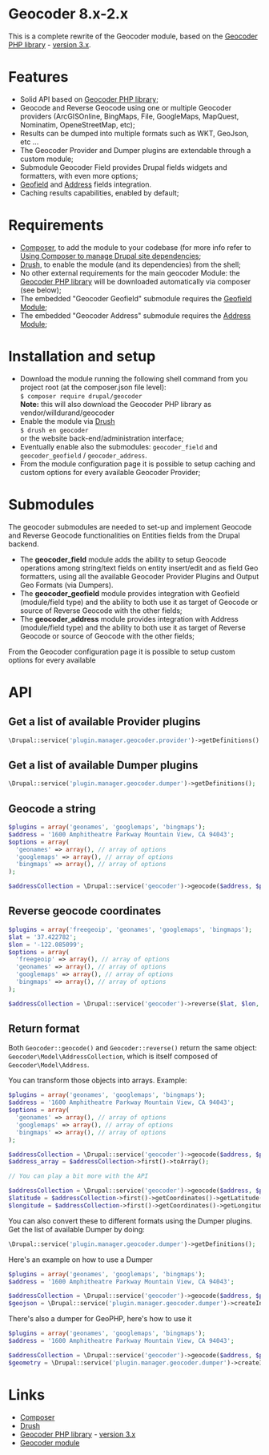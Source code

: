 # Geocoder 8.x-2.x

This is a complete rewrite of the Geocoder module, based on the
[Geocoder PHP library](http://geocoder-php.org) - [version 3.x](https://github.com/geocoder-php/Geocoder/tree/3.x).

# Features
* Solid API based on [Geocoder PHP library](http://geocoder-php.org);
* Geocode and Reverse Geocode using one or multiple Geocoder providers (ArcGISOnline, BingMaps, File, GoogleMaps, MapQuest, Nominatim, OpeneStreetMap, etc);
* Results can be dumped into multiple formats such as WKT, GeoJson, etc ...</li>
* The Geocoder Provider and Dumper plugins are extendable through a custom module;</li>
* Submodule Geocoder Field provides Drupal fields widgets and formatters, with even more options;</li>
* [Geofield](https://www.drupal.org/project/geofield) and [Address](https://www.drupal.org/project/address) fields integration.
* Caching results capabilities, enabled by default;

# Requirements
* [Composer](https://getcomposer.org/), to add the module to your codebase (for more info refer to [Using Composer to manage Drupal site dependencies](https://www.drupal.org/node/2718229);
* [Drush](http://drush.org), to enable the module (and its dependencies) from the shell;
* No other external requirements for the main geocoder Module: the [Geocoder PHP library](http://geocoder-php.org) will be downloaded automatically via composer (see below);
* The embedded "Geocoder Geofield" submodule requires the [Geofield Module](https://www.drupal.org/project/geofield);
* The embedded "Geocoder Address" submodule requires the [Address Module](https://www.drupal.org/project/address);

# Installation and setup
* Download the module running the following shell command from you project root (at the composer.json file level):  
  ```$ composer require drupal/geocoder```  
  **Note:** this will also download the Geocoder PHP library as vendor/willdurand/geocoder
* Enable the module via [Drush](http://drush.org)  
 ```$ drush en geocoder```  
 or the website back-end/administration interface;
* Eventually enable also the submodules: ```geocoder_field``` and ```geocoder_geofield``` / ```geocoder_address```.
* From the module configuration page it is possible to setup caching and custom options for every available Geocoder Provider; 

# Submodules
The geocoder submodules are needed to set-up and implement Geocode and Reverse Geocode functionalities on Entities fields from the Drupal backend.
* The **geocoder_field** module adds the ability to setup Geocode operations among string/text fields on entity insert/edit and as field Geo formatters,
using all the available Geocoder Provider Plugins and Output Geo Formats (via Dumpers).
* The **geocoder_geofield** module provides integration with Geofield (module/field type) and the ability to both use it as target of Geocode or source of Reverse Geocode with the other fields;
* The **geocoder_address** module provides integration with Address (module/field type) and the ability to both use it as target of Reverse Geocode or source of Geocode with the other fields;

From the Geocoder configuration page it is possible to setup custom options for every available 

# API

## Get a list of available Provider plugins

```php
\Drupal::service('plugin.manager.geocoder.provider')->getDefinitions()
```

## Get a list of available Dumper plugins

```php
\Drupal::service('plugin.manager.geocoder.dumper')->getDefinitions();
```

## Geocode a string

```php
$plugins = array('geonames', 'googlemaps', 'bingmaps');
$address = '1600 Amphitheatre Parkway Mountain View, CA 94043';
$options = array(
  'geonames' => array(), // array of options
  'googlemaps' => array(), // array of options
  'bingmaps' => array(), // array of options
);

$addressCollection = \Drupal::service('geocoder')->geocode($address, $plugins, $options);
```

## Reverse geocode coordinates

```php
$plugins = array('freegeoip', 'geonames', 'googlemaps', 'bingmaps');
$lat = '37.422782';
$lon = '-122.085099';
$options = array(
  'freegeoip' => array(), // array of options
  'geonames' => array(), // array of options
  'googlemaps' => array(), // array of options
  'bingmaps' => array(), // array of options
);

$addressCollection = \Drupal::service('geocoder')->reverse($lat, $lon, $plugins, $options);
```

## Return format

Both ```Geocoder::geocode()``` and ```Geocoder::reverse()```
return the same object: ```Geocoder\Model\AddressCollection```,
which is itself composed of ```Geocoder\Model\Address```.

You can transform those objects into arrays. Example:

```php
$plugins = array('geonames', 'googlemaps', 'bingmaps');
$address = '1600 Amphitheatre Parkway Mountain View, CA 94043';
$options = array(
  'geonames' => array(), // array of options
  'googlemaps' => array(), // array of options
  'bingmaps' => array(), // array of options
);

$addressCollection = \Drupal::service('geocoder')->geocode($address, $plugins, $options);
$address_array = $addressCollection->first()->toArray();

// You can play a bit more with the API

$addressCollection = \Drupal::service('geocoder')->geocode($address, $plugins, $options);
$latitude = $addressCollection->first()->getCoordinates()->getLatitude();
$longitude = $addressCollection->first()->getCoordinates()->getLongitude();
```

You can also convert these to different formats using the Dumper plugins.
Get the list of available Dumper by doing:

```php
\Drupal::service('plugin.manager.geocoder.dumper')->getDefinitions();
```

Here's an example on how to use a Dumper

```php
$plugins = array('geonames', 'googlemaps', 'bingmaps');
$address = '1600 Amphitheatre Parkway Mountain View, CA 94043';

$addressCollection = \Drupal::service('geocoder')->geocode($address, $plugins);
$geojson = \Drupal::service('plugin.manager.geocoder.dumper')->createInstance('geojson')->dump($addressCollection->first());
```

There's also a dumper for GeoPHP, here's how to use it

```php
$plugins = array('geonames', 'googlemaps', 'bingmaps');
$address = '1600 Amphitheatre Parkway Mountain View, CA 94043';

$addressCollection = \Drupal::service('geocoder')->geocode($address, $plugins);
$geometry = \Drupal::service('plugin.manager.geocoder.dumper')->createInstance('geometry')->dump($addressCollection->first());
```

# Links
* [Composer](https://getcomposer.org/)
* [Drush](http://drush.org)
* [Geocoder PHP library](http://geocoder-php.org) - [version 3.x](https://github.com/geocoder-php/Geocoder/tree/3.x)
* [Geocoder module](https://www.drupal.org/project/geocoder)
